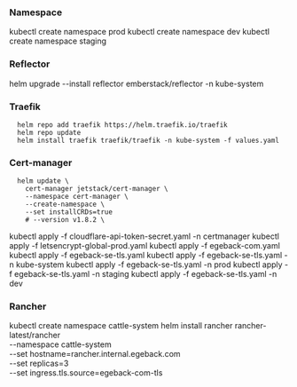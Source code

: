 ### Namespace
  kubectl create namespace prod
  kubectl create namespace dev
  kubectl create namespace staging

### Reflector
  helm upgrade --install reflector emberstack/reflector -n kube-system

### Traefik
```
  helm repo add traefik https://helm.traefik.io/traefik
  helm repo update
  helm install traefik traefik/traefik -n kube-system -f values.yaml
```
### Cert-manager
```
  helm update \
    cert-manager jetstack/cert-manager \
    --namespace cert-manager \
    --create-namespace \
    --set installCRDs=true
    # --version v1.8.2 \
```
  
  kubectl apply -f cloudflare-api-token-secret.yaml -n certmanager
  kubectl apply -f letsencrypt-global-prod.yaml
  kubectl apply -f egeback-com.yaml
  kubectl apply -f egeback-se-tls.yaml
  kubectl apply -f egeback-se-tls.yaml -n kube-system
  kubectl apply -f egeback-se-tls.yaml -n prod
  kubectl apply -f egeback-se-tls.yaml -n staging
  kubectl apply -f egeback-se-tls.yaml -n dev

### Rancher
  kubectl create namespace cattle-system
  helm install rancher rancher-latest/rancher \
    --namespace cattle-system \
    --set hostname=rancher.internal.egeback.com \
    --set replicas=3 \
    --set ingress.tls.source=egeback-com-tls
